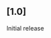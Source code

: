 ## [1.0] ##

Initial release

[Unreleased]: https://github.com/Gethe/FrameStackGlobalizer/compare/master...develop
